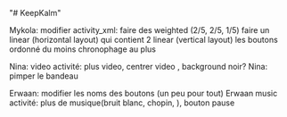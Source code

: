 "# KeepKalm"

Mykola: modifier activity_xml:
faire des weighted (2/5, 2/5, 1/5)
faire un linear (horizontal layout) qui contient 2 linear (vertical layout)
les boutons ordonné du moins chronophage au plus



Nina: video activité: plus video, centrer video , background noir?
Nina: pimper le bandeau

Erwaan: modifier les noms des boutons (un peu pour tout)
Erwaan music activité: plus de musique(bruit blanc, chopin, ), bouton pause
